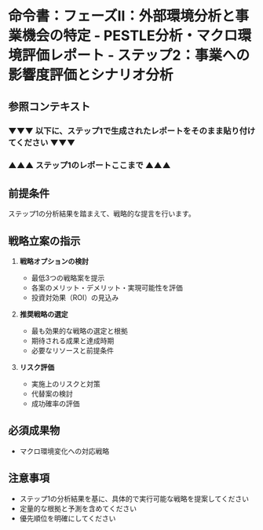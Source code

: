 # 命令書：フェーズⅡ：外部環境分析と事業機会の特定 - PESTLE分析・マクロ環境評価レポート - ステップ2：事業への影響度評価とシナリオ分析

## 参照コンテキスト
### ▼▼▼ 以下に、ステップ1で生成されたレポートをそのまま貼り付けてください ▼▼▼

### ▲▲▲ ステップ1のレポートここまで ▲▲▲

## 前提条件
ステップ1の分析結果を踏まえて、戦略的な提言を行います。

## 戦略立案の指示
1. **戦略オプションの検討**
   - 最低3つの戦略案を提示
   - 各案のメリット・デメリット・実現可能性を評価
   - 投資対効果（ROI）の見込み

2. **推奨戦略の選定**
   - 最も効果的な戦略の選定と根拠
   - 期待される成果と達成時期
   - 必要なリソースと前提条件

3. **リスク評価**
   - 実施上のリスクと対策
   - 代替案の検討
   - 成功確率の評価

## 必須成果物
- マクロ環境変化への対応戦略

## 注意事項
- ステップ1の分析結果を基に、具体的で実行可能な戦略を提案してください
- 定量的な根拠と予測を含めてください
- 優先順位を明確にしてください
